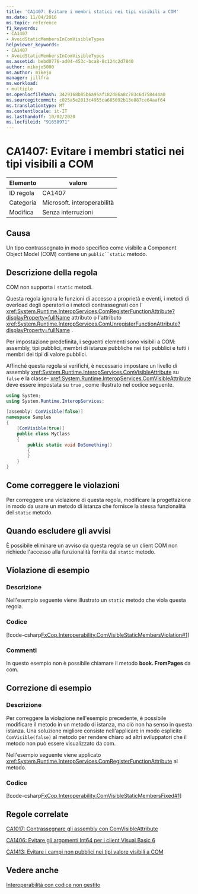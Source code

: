 ```yaml
---
title: 'CA1407: Evitare i membri statici nei tipi visibili a COM'
ms.date: 11/04/2016
ms.topic: reference
f1_keywords:
- CA1407
- AvoidStaticMembersInComVisibleTypes
helpviewer_keywords:
- CA1407
- AvoidStaticMembersInComVisibleTypes
ms.assetid: bebd0776-ad04-453c-bca8-8c124c2d7840
author: mikejo5000
ms.author: mikejo
manager: jillfra
ms.workload:
- multiple
ms.openlocfilehash: 3429168b85b6a95af182d86a8c783c6d758444a0
ms.sourcegitcommit: c025a5e2013c4955ca685092b13e887ce64aaf64
ms.translationtype: MT
ms.contentlocale: it-IT
ms.lasthandoff: 10/02/2020
ms.locfileid: "91658971"
---
```

# <a name="ca1407-avoid-static-members-in-com-visible-types"></a>CA1407: Evitare i membri statici nei tipi visibili a COM

|Elemento|valore|
|-|-|
|ID regola|CA1407|
|Categoria|Microsoft. interoperabilità|
|Modifica|Senza interruzioni|

## <a name="cause"></a>Causa
Un tipo contrassegnato in modo specifico come visibile a Component Object Model (COM) contiene un `public``static` metodo.

## <a name="rule-description"></a>Descrizione della regola
COM non supporta i `static` metodi.

Questa regola ignora le funzioni di accesso a proprietà e eventi, i metodi di overload degli operatori o i metodi contrassegnati con l' <xref:System.Runtime.InteropServices.ComRegisterFunctionAttribute?displayProperty=fullName> attributo o l'attributo <xref:System.Runtime.InteropServices.ComUnregisterFunctionAttribute?displayProperty=fullName> .

Per impostazione predefinita, i seguenti elementi sono visibili a COM: assembly, tipi pubblici, membri di istanze pubbliche nei tipi pubblici e tutti i membri dei tipi di valore pubblici.

Affinché questa regola si verifichi, è necessario impostare un livello di assembly <xref:System.Runtime.InteropServices.ComVisibleAttribute> su `false` e la classe- <xref:System.Runtime.InteropServices.ComVisibleAttribute> deve essere impostata su `true` , come illustrato nel codice seguente.

```csharp
using System;
using System.Runtime.InteropServices;

[assembly: ComVisible(false)]
namespace Samples
{
    [ComVisible(true)]
    public class MyClass
    {
        public static void DoSomething()
        {
        }
    }
}
```

## <a name="how-to-fix-violations"></a>Come correggere le violazioni
Per correggere una violazione di questa regola, modificare la progettazione in modo da usare un metodo di istanza che fornisce la stessa funzionalità del `static` metodo.

## <a name="when-to-suppress-warnings"></a>Quando escludere gli avvisi
È possibile eliminare un avviso da questa regola se un client COM non richiede l'accesso alla funzionalità fornita dal `static` metodo.

## <a name="example-violation"></a>Violazione di esempio

### <a name="description"></a>Descrizione
Nell'esempio seguente viene illustrato un `static` metodo che viola questa regola.

### <a name="code"></a>Codice
[!code-csharp[FxCop.Interoperability.ComVisibleStaticMembersViolation#1](../code-quality/codesnippet/CSharp/ca1407-avoid-static-members-in-com-visible-types_1.cs)]

### <a name="comments"></a>Commenti
In questo esempio non è possibile chiamare il metodo **book. FromPages** da com.

## <a name="example-fix"></a>Correzione di esempio

### <a name="description"></a>Descrizione
Per correggere la violazione nell'esempio precedente, è possibile modificare il metodo in un metodo di istanza, ma ciò non ha senso in questa istanza. Una soluzione migliore consiste nell'applicare in modo esplicito `ComVisible(false)` al metodo per rendere chiaro ad altri sviluppatori che il metodo non può essere visualizzato da com.

Nell'esempio seguente viene applicato <xref:System.Runtime.InteropServices.ComRegisterFunctionAttribute> al metodo.

### <a name="code"></a>Codice
[!code-csharp[FxCop.Interoperability.ComVisibleStaticMembersFixed#1](../code-quality/codesnippet/CSharp/ca1407-avoid-static-members-in-com-visible-types_2.cs)]

## <a name="related-rules"></a>Regole correlate
[CA1017: Contrassegnare gli assembly con ComVisibleAttribute](/dotnet/fundamentals/code-analysis/quality-rules/ca1017)

[CA1406: Evitare gli argomenti Int64 per i client Visual Basic 6](../code-quality/ca1406.md)

[CA1413: Evitare i campi non pubblici nei tipi valore visibili a COM](../code-quality/ca1413.md)

## <a name="see-also"></a>Vedere anche
[Interoperabilità con codice non gestito](/dotnet/framework/interop/index)
